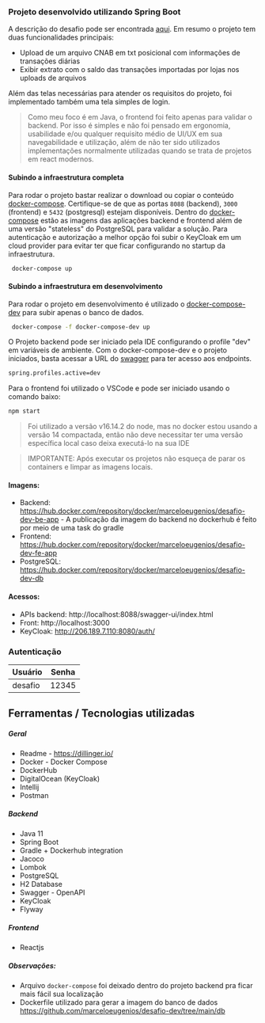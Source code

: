 ### Projeto desenvolvido utilizando Spring Boot

A descrição do desafio pode ser encontrada [aqui](https://github.com/ByCodersTec/desafio-dev). Em resumo o projeto tem duas funcionalidades principais:

- Upload de um arquivo CNAB em txt posicional com informações de transações diárias
- Exibir extrato com o saldo das transações importadas por lojas nos uploads de arquivos

Além das telas necessárias para atender os requisitos do projeto, foi implementado também uma tela simples de login.

> Como meu foco é em Java, o frontend foi feito apenas para validar o backend. Por isso é simples e não foi pensado em ergonomia, usabilidade e/ou qualquer requisito médio de UI/UX em sua navegabilidade e utilização, além de não ter sido utilizados implementações normalmente utilizadas quando se trata de projetos em react modernos.

#### Subindo a infraestrutura completa

Para rodar o projeto bastar realizar o download ou copiar o conteúdo [docker-compose](https://github.com/marceloeugenios/desafio-dev/blob/main/parser/docker-compose.yml). Certifique-se de que as portas `8088` (backend), `3000` (frontend) e `5432` (postgresql) estejam disponíveis.
Dentro do [docker-compose](https://github.com/marceloeugenios/desafio-dev/blob/main/parser/docker-compose.yml) estão as imagens das aplicações backend e frontend além de uma versão "stateless" do PostgreSQL para validar a solução. Para autenticação e autorização a melhor opção foi subir o KeyCloak em um cloud provider para evitar ter que ficar configurando no startup da infraestrutura.

```sh
 docker-compose up
```

#### Subindo a infraestrutura em desenvolvimento

Para rodar o projeto em desenvolvimento é utilizado o [docker-compose-dev](https://github.com/marceloeugenios/desafio-dev/blob/main/parser/docker-compose-dev.yml) para subir apenas o banco de dados.

```sh
 docker-compose -f docker-compose-dev up
```

O Projeto backend pode ser iniciado pela IDE configurando o profile "dev" em variáveis de ambiente. Com o docker-compose-dev e o projeto iniciados, basta acessar a URL do [swagger](http://localhost:8088/swagger-ui/index.html) para ter acesso aos endpoints.

```sh
spring.profiles.active=dev
```

Para o frontend foi utilizado o VSCode e pode ser iniciado usando o comando baixo:

```sh
npm start
```

> Foi utilizado a versão v16.14.2 do node, mas no docker estou usando a versão 14 compactada, então não deve necessitar ter uma versão específica local caso deixa executá-lo na sua IDE

> IMPORTANTE: Após executar os projetos não esqueça de parar os containers e limpar as imagens locais.

#### Imagens:

- Backend: https://hub.docker.com/repository/docker/marceloeugenios/desafio-dev-be-app - A publicação da imagem do backend no dockerhub é feito por meio de uma task do gradle
- Frontend: https://hub.docker.com/repository/docker/marceloeugenios/desafio-dev-fe-app
- PostgreSQL: https://hub.docker.com/repository/docker/marceloeugenios/desafio-dev-db

#### Acessos:

- APIs backend: http://localhost:8088/swagger-ui/index.html
- Front: http://localhost:3000
- KeyCloak: http://206.189.7.110:8080/auth/

### Autenticação

| Usuário | Senha |
| ------- | ----- |
| desafio | 12345 |

## Ferramentas / Tecnologias utilizadas

##### Geral

- Readme - https://dillinger.io/
- Docker - Docker Compose
- DockerHub
- DigitalOcean (KeyCloak)
- Intellij
- Postman

##### Backend

- Java 11
- Spring Boot
- Gradle + Dockerhub integration
- Jacoco
- Lombok
- PostgreSQL
- H2 Database
- Swagger - OpenAPI
- KeyCloak
- Flyway

##### Frontend

- Reactjs

##### Observações:

- Arquivo `docker-compose` foi deixado dentro do projeto backend pra ficar mais fácil sua localização
- Dockerfile utilizado para gerar a imagem do banco de dados https://github.com/marceloeugenios/desafio-dev/tree/main/db
